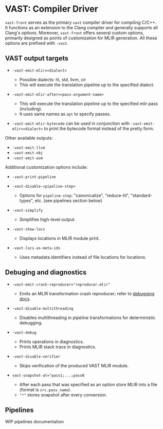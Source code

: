 # VAST: Compiler Driver

`vast-front` serves as the primary `vast` compiler driver for compiling C/C++. It functions as an extension to the Clang compiler and generally supports all Clang's options. Moreover, `vast-front` offers several custom options, primarily designed as points of customization for MLIR generation. All these options are prefixed with `-vast`.

## VAST output targets

- `-vast-emit-mlir=<dialect>`
  - Possible dialects: hl, std, llvm, cir
  - This will execute the translation pipeline up to the specified dialect.

- `-vast-emit-mlir-after=<pass-argument-name>`
  - This will execute the translation pipeline up to the specified mlir pass (including).
  - It uses same names as `opt` to specify passes.

- `-vast-emit-mlir-bytecode` can be used in conjunction with `-vast-emit-mlir=<dialect>` to print the bytecode format instead of the pretty form.

Other available outputs:

- `-vast-emit-llvm`
- `-vast-emit-obj`
- `-vast-emit-asm`

Additional customization options include:

- `-vast-print-pipeline`
- `-vast-disable-<pipeline-step>`
  - Options for `pipeline-step`: "canonicalize", "reduce-hl", "standard-types", etc. (see pipelines section below)

- `-vast-simplify`
  - Simplifies high-level output.

- `-vast-show-locs`
  - Displays locations in MLIR module print.

- `-vast-locs-as-meta-ids`
  - Uses metadata identifiers instead of file locations for locations.

## Debuging and diagnostics

- `-vast-emit-crash-reproducer="reproducer.mlir"`
  - Emits an MLIR transformation crash reproducer; refer to [debugging docs](https://trailofbits.github.io/vast/GettingStarted/debug/).

- `-vast-disable-multithreading`
  - Disables multithreading in pipeline transformations for deterministic debugging.

- `-vast-debug`
  - Prints operations in diagnostics.
  - Prints MLIR stack trace in diagnostics.

- `-vast-disable-verifier`
  - Skips verification of the produced VAST MLIR module.

- `vast-snapshot-at="pass1;...;passN`
  - After each pass that was specified as an option store MLIR into a file (format is `src.pass_name`).
  - `"*"` stores snapshot after every conversion.

## Pipelines

WIP pipelines documentation
